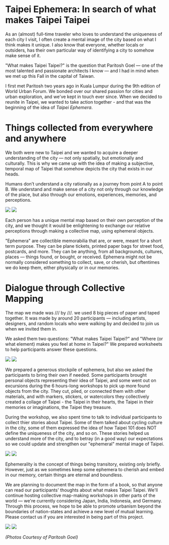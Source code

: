 
# Taipei Ephemera: In search of what makes Taipei Taipei

As an (almost) full-time traveler who loves to understand the uniqueness of each city I visit, I often create a mental image of the city based on what I think makes it unique. I also know that everyone, whether locals or outsiders, has their own particular way of identifying a city to somehow make sense of it. 

"What makes Taipei Taipei?" is the question that Paritosh Goel — one of the most talented and passionate architects I know — and I had in mind when we met up this Fall in the capital of Taiwan.

I first met Paritosh two years ago in Kuala Lumpur during the 9th edition of World Urban Forum. We bonded over our shared passion for cities and urban exploration, and we've kept in touch ever since. When we decided to reunite in Taipei, we wanted to take action together - and that was the beginning of the idea of _Taipei Ephemera_. 

# Things collected from everywhere and anywhere

We both were new to Taipei and we wanted to acquire a deeper understanding of the city — not only spatially, but emotionally and culturally. This is why we came up with the idea of making a subjective, temporal map of Taipei that somehow depicts the city that exists in our heads. 

Humans don’t understand a city rationally as a journey from point A to point B. We understand and make sense of a city not only through our knowledge of the place, but also through our emotions, experiences, memories, and perceptions. 

![](taipeiephemera7.jpg)
![](taipeiephemera8.jpg)

Each person has a unique mental map based on their own perception of the city, and we thought it would be enlightening to exchange our relative perceptions through making a collective map, using ephemeral objects. 

"Ephemera" are collectible memorabilia that are, or were, meant for a short term purpose. They can be plane tickets, printed paper bags for street food, postcards, and more. They can be anything, from all backgrounds, cultures, places — things found, or bought, or received. Ephemera might not be normally considered something to collect, save, or cherish, but oftentimes we do keep them, either physically or in our memories. 

# Dialogue through Collective Mapping 

The map we made was /// by ///. we used 8 big pieces of paper and taped together. It was made by around 20 participants — including artists, designers, and random locals who were walking by and decided to join us when we invited them in. 

We asked them two questions: "What makes Taipei Taipei?" and "Where (or what element) makes you feel at home in Taipei?" We prepared worksheets to help participants answer these questions. 

![](taipeiephemera9.jpg)
![](taipeiephemera10.jpg)

We prepared a generous stockpile of ephemera, but also we asked the participants to bring their own if needed. Some participants brought personal objects representing their idea of Taipei, and some went out on excursions during the 6 hours-long workshops to pick up more found objects from the city. They cut, piled, or connected them with other materials, and with markers, stickers, or watercolors they collectively created a collage of Taipei - the Taipei in their hearts, the Taipei in their memories or imaginations, the Taipei they treasure. 

During the workshop, we also spent time to talk to individual participants to collect thier stories about Taipei. Some of them talked about cycling culture in the city, some of them expressed the idea of how Taipei 101 does NOT define the uniqueness of the city, and so on. These stories helped us understand more of the city, and to betray (in a good way) our expectations so we could update and strengthen our "ephemeral" mental image of Taipei.  

![](taipeiephemera12.jpg)
![](taipeiephemera13.jpg)

Ephemerality is the concept of things being transitory, existing only briefly. However, just as we sometimes keep some ephemera to cherish and embed in our memory, certain things are eternal and boundless. 

We are planning to document the map in the form of a book, so that anyone can read our participants' thoughts about what makes Taipei Taipei. We'll continue hosting collective map-making workshops in other parts of the world — we're currently considering Japan, India, Indonesia, and Germany. Through this process, we hope to be able to promote urbanism beyond the boundaries of nation-states and achieve a new level of mutual learning. Please contact us if you are interested in being part of this project. 

![](taipeiephemera6.jpg)
![](taipeiephemera14.jpg)

*(Photos Courtesy of Paritosh Goel)*